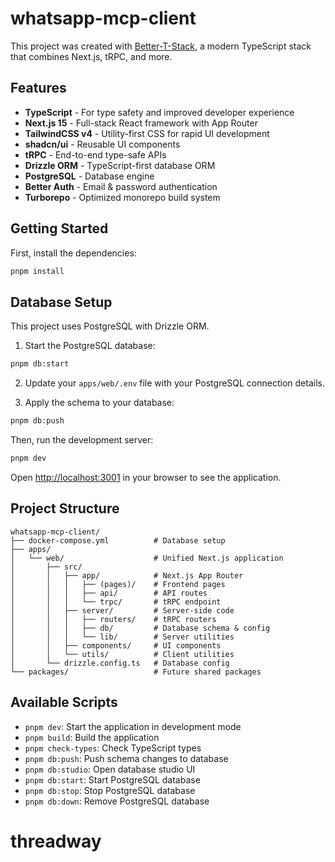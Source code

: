 # whatsapp-mcp-client

This project was created with [Better-T-Stack](https://github.com/AmanVarshney01/create-better-t-stack), a modern TypeScript stack that combines Next.js, tRPC, and more.

## Features

- **TypeScript** - For type safety and improved developer experience
- **Next.js 15** - Full-stack React framework with App Router
- **TailwindCSS v4** - Utility-first CSS for rapid UI development
- **shadcn/ui** - Reusable UI components
- **tRPC** - End-to-end type-safe APIs
- **Drizzle ORM** - TypeScript-first database ORM
- **PostgreSQL** - Database engine
- **Better Auth** - Email & password authentication
- **Turborepo** - Optimized monorepo build system

## Getting Started

First, install the dependencies:

```bash
pnpm install
```

## Database Setup

This project uses PostgreSQL with Drizzle ORM.

1. Start the PostgreSQL database:
```bash
pnpm db:start
```

2. Update your `apps/web/.env` file with your PostgreSQL connection details.

3. Apply the schema to your database:
```bash
pnpm db:push
```

Then, run the development server:

```bash
pnpm dev
```

Open [http://localhost:3001](http://localhost:3001) in your browser to see the application.

## Project Structure

```
whatsapp-mcp-client/
├── docker-compose.yml          # Database setup
├── apps/
│   └── web/                    # Unified Next.js application
│       ├── src/
│       │   ├── app/            # Next.js App Router
│       │   │   ├── (pages)/    # Frontend pages
│       │   │   ├── api/        # API routes
│       │   │   └── trpc/       # tRPC endpoint
│       │   ├── server/         # Server-side code
│       │   │   ├── routers/    # tRPC routers
│       │   │   ├── db/         # Database schema & config
│       │   │   └── lib/        # Server utilities
│       │   ├── components/     # UI components
│       │   └── utils/          # Client utilities
│       └── drizzle.config.ts   # Database config
└── packages/                   # Future shared packages
```

## Available Scripts

- `pnpm dev`: Start the application in development mode
- `pnpm build`: Build the application
- `pnpm check-types`: Check TypeScript types
- `pnpm db:push`: Push schema changes to database
- `pnpm db:studio`: Open database studio UI
- `pnpm db:start`: Start PostgreSQL database
- `pnpm db:stop`: Stop PostgreSQL database
- `pnpm db:down`: Remove PostgreSQL database
# threadway
